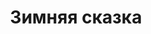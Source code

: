 ---
title: 'Зимняя сказка'
titleEnglish: 'A winter fairy tale'
# dateStart: 2020
dateEnd: 2015
images: ['зимная_сказка.jpg']
extra: 'бумага, восковые мелки, акварель'
size: 'А3'
display: false
# text: ''
---